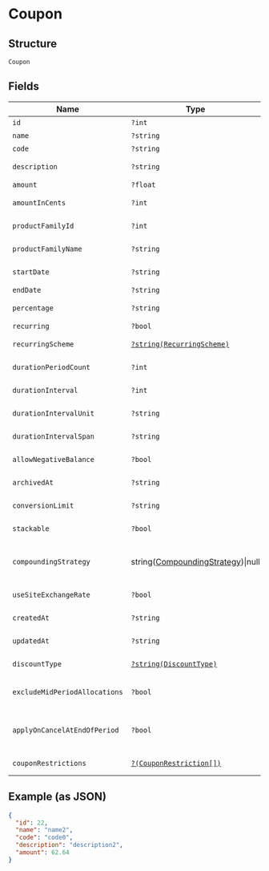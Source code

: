 
# Coupon

## Structure

`Coupon`

## Fields

| Name | Type | Tags | Description | Getter | Setter |
|  --- | --- | --- | --- | --- | --- |
| `id` | `?int` | Optional | - | getId(): ?int | setId(?int id): void |
| `name` | `?string` | Optional | - | getName(): ?string | setName(?string name): void |
| `code` | `?string` | Optional | - | getCode(): ?string | setCode(?string code): void |
| `description` | `?string` | Optional | - | getDescription(): ?string | setDescription(?string description): void |
| `amount` | `?float` | Optional | - | getAmount(): ?float | setAmount(?float amount): void |
| `amountInCents` | `?int` | Optional | - | getAmountInCents(): ?int | setAmountInCents(?int amountInCents): void |
| `productFamilyId` | `?int` | Optional | - | getProductFamilyId(): ?int | setProductFamilyId(?int productFamilyId): void |
| `productFamilyName` | `?string` | Optional | - | getProductFamilyName(): ?string | setProductFamilyName(?string productFamilyName): void |
| `startDate` | `?string` | Optional | - | getStartDate(): ?string | setStartDate(?string startDate): void |
| `endDate` | `?string` | Optional | - | getEndDate(): ?string | setEndDate(?string endDate): void |
| `percentage` | `?string` | Optional | - | getPercentage(): ?string | setPercentage(?string percentage): void |
| `recurring` | `?bool` | Optional | - | getRecurring(): ?bool | setRecurring(?bool recurring): void |
| `recurringScheme` | [`?string(RecurringScheme)`](../../doc/models/recurring-scheme.md) | Optional | - | getRecurringScheme(): ?string | setRecurringScheme(?string recurringScheme): void |
| `durationPeriodCount` | `?int` | Optional | - | getDurationPeriodCount(): ?int | setDurationPeriodCount(?int durationPeriodCount): void |
| `durationInterval` | `?int` | Optional | - | getDurationInterval(): ?int | setDurationInterval(?int durationInterval): void |
| `durationIntervalUnit` | `?string` | Optional | - | getDurationIntervalUnit(): ?string | setDurationIntervalUnit(?string durationIntervalUnit): void |
| `durationIntervalSpan` | `?string` | Optional | - | getDurationIntervalSpan(): ?string | setDurationIntervalSpan(?string durationIntervalSpan): void |
| `allowNegativeBalance` | `?bool` | Optional | - | getAllowNegativeBalance(): ?bool | setAllowNegativeBalance(?bool allowNegativeBalance): void |
| `archivedAt` | `?string` | Optional | - | getArchivedAt(): ?string | setArchivedAt(?string archivedAt): void |
| `conversionLimit` | `?string` | Optional | - | getConversionLimit(): ?string | setConversionLimit(?string conversionLimit): void |
| `stackable` | `?bool` | Optional | - | getStackable(): ?bool | setStackable(?bool stackable): void |
| `compoundingStrategy` | string([CompoundingStrategy](../../doc/models/compounding-strategy.md))\|null | Optional | This is a container for any-of cases. | getCompoundingStrategy(): ?string | setCompoundingStrategy(?string compoundingStrategy): void |
| `useSiteExchangeRate` | `?bool` | Optional | - | getUseSiteExchangeRate(): ?bool | setUseSiteExchangeRate(?bool useSiteExchangeRate): void |
| `createdAt` | `?string` | Optional | - | getCreatedAt(): ?string | setCreatedAt(?string createdAt): void |
| `updatedAt` | `?string` | Optional | - | getUpdatedAt(): ?string | setUpdatedAt(?string updatedAt): void |
| `discountType` | [`?string(DiscountType)`](../../doc/models/discount-type.md) | Optional | - | getDiscountType(): ?string | setDiscountType(?string discountType): void |
| `excludeMidPeriodAllocations` | `?bool` | Optional | - | getExcludeMidPeriodAllocations(): ?bool | setExcludeMidPeriodAllocations(?bool excludeMidPeriodAllocations): void |
| `applyOnCancelAtEndOfPeriod` | `?bool` | Optional | - | getApplyOnCancelAtEndOfPeriod(): ?bool | setApplyOnCancelAtEndOfPeriod(?bool applyOnCancelAtEndOfPeriod): void |
| `couponRestrictions` | [`?(CouponRestriction[])`](../../doc/models/coupon-restriction.md) | Optional | - | getCouponRestrictions(): ?array | setCouponRestrictions(?array couponRestrictions): void |

## Example (as JSON)

```json
{
  "id": 22,
  "name": "name2",
  "code": "code0",
  "description": "description2",
  "amount": 62.64
}
```

